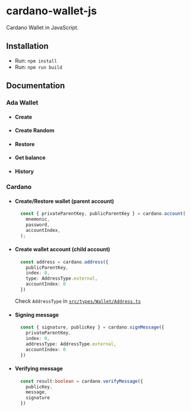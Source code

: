 # cardano-wallet-js

Cardano Wallet in JavaScript.

## Installation

- Run: `npm install`
- Run: `npm run build`

## Documentation

### Ada Wallet

- #### Create

- #### Create Random

- #### Restore

- #### Get balance

- #### History

### Cardano

- #### Create/Restore wallet (parent account)

  ```ts
    const { privateParentKey, publicParentKey } = cardano.account(
      mnemonic,
      password,
      accountIndex,
    );
  ````

- #### Create wallet account (child account)

  ```ts
    const address = cardano.address({
      publicParentKey,
      index: 0,
      type: AddressType.external,
      accountIndex: 0
    })
  ````

  Check `AddressType` in [`src/types/Wallet/Address.ts`](src/types/Wallet/Address.ts)

- #### Signing message

  ```ts
    const { signature, publicKey } = cardano.signMessage({
      privateParentKey,
      index: 0,
      addressType: AddressType.external,
      accountIndex: 0
    })
  ````

- #### Verifying message

  ```ts
    const result:boolean = cardano.verifyMessage({
      publicKey,
      message,
      signature
    })
  ````
